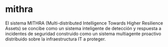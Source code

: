 # mithra
El sistema MITHRA (Multi-distributed Intelligence Towards Higher Resilience Assets) se concibe como un sistema inteligente de detección y respuesta a incidentes de seguridad construido como un sistema multiagente proactivo distribuido sobre la infraestructura IT a proteger. 
